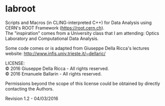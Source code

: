# labroot

Scripts and Macros (in CLING-interpreted C++) for Data Analysis using CERN's ROOT Framework (https://root.cern.ch).
<br />The "inspiration" comes from a University class that I am attending: Optics Laboratory and Computational Data Analysis.

Some code comes or is adapted from Giuseppe Della Ricca's lectures website: http://www.infis.univ.trieste.it/~dellaric/

LICENSE:
<br />© 2016 Giuseppe Della Ricca - All rights reserved.
<br />© 2016 Emanuele Ballarin - All rights reserved.

Permissions beyond the scope of this license could be obtained by directly contacting the Authors.

Revision 1.2 - 04/03/2016
